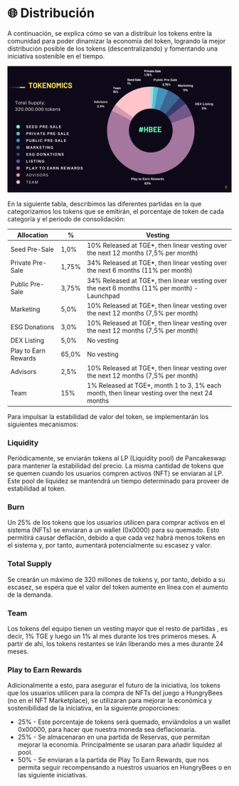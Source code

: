 # 🌐 Distribución

A continuación, se explica cómo se van a distribuir los tokens entre la comunidad para poder dinamizar la economía del token, logrando la mejor distribución posible de los tokens (descentralizando) y fomentando una iniciativa sostenible en el tiempo.

![](<../.gitbook/assets/image (20).png>)

En la siguiente tabla, describimos las diferentes partidas en la que categorizamos los tokens que se emitirán, el porcentaje de token de cada categoría y el periodo de consolidación:

| Allocation           | %     | Vesting                                                                                        |
| -------------------- | ----- | ---------------------------------------------------------------------------------------------- |
| Seed Pre-Sale        | 1,0%  | 10% Released at TGE\*, then linear vesting over the next 12 months (7,5% per month)            |
| Private Pre-Sale     | 1,75% | 34% Released at TGE\*, then linear vesting over the next 6 months (11% per month)              |
| Public Pre-Sale      | 3,75% | 34% Released at TGE\*, then linear vesting over the next 6 months (11% per month) - Launchpad  |
| Marketing            | 5,0%  | 10% Released at TGE\*, then linear vesting over the next 12 months (7,5% per month)            |
| ESG Donations        | 3,0%  | 10% Released at TGE\*, then linear vesting over the next 12 months (7,5% per month)            |
| DEX Listing          | 5,0%  | No vesting                                                                                     |
| Play to Earn Rewards | 65,0% | No vesting                                                                                     |
| Advisors             | 2,5%  | 10% Released at TGE\*, then linear vesting over the next 12 months (7,5% per month)            |
| Team                 | 15%   | 1% Released at TGE\*, month 1 to 3, 1% each month, then linear vesting over the next 24 months |

Para impulsar la estabilidad de valor del token, se implementarán los siguientes mecanismos:

### Liquidity

Periódicamente, se enviarán tokens al LP (Liquidity pool) de Pancakeswap para mantener la estabilidad del precio. La misma cantidad de tokens que se quemen cuando los usuarios compren activos (NFT) se enviaran al LP. Este pool de liquidez se mantendrá un tiempo determinado para proveer de estabilidad al token.

### Burn

Un 25% de los tokens que los usuarios utilicen para comprar activos en el sistema (NFTs) se enviaran a un wallet (0x0000) para su quemado. Esto permitirá causar deflación, debido a que cada vez habrá menos tokens en el sistema y, por tanto, aumentará potencialmente su escasez y valor.

### Total Supply

Se crearán un máximo de 320 millones de tokens y, por tanto, debido a su escasez, se espera que el valor del token aumente en línea con el aumento de la demanda.

### Team

Los tokens del equipo tienen un vesting mayor que el resto de partidas , es decir, 1% TGE y luego un 1% al mes durante los tres primeros meses. A partir de ahí, los tokens restantes se irán liberando mes a mes durante 24 meses.&#x20;

### Play to Earn Rewards

Adicionalmente a esto, para asegurar el futuro de la iniciativa, los tokens que los usuarios utilicen para la compra de NFTs del juego a HungryBees (no en el NFT Marketplace), se utilizaran para mejorar la económica y sostenibilidad de la iniciativa, en la siguiente proporciones:

* 25% - Este porcentaje de tokens será quemado, enviándolos a un wallet 0x00000, para hacer que nuestra moneda sea deflacionaria.
* 25% - Se almacenaran en una partida de Reservas, que permitan mejorar la economía. Principalmente se usaran para añadir liquidez al pool.
* 50% - Se enviaran a la partida de Play To Earn Rewards, que nos permita seguir recompensando a nuestros usuarios en HungryBees o en las siguiente iniciativas.

